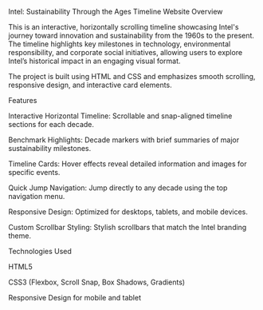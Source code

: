 Intel: Sustainability Through the Ages Timeline Website
Overview

This is an interactive, horizontally scrolling timeline showcasing Intel's journey toward innovation and sustainability from the 1960s to the present. The timeline highlights key milestones in technology, environmental responsibility, and corporate social initiatives, allowing users to explore Intel’s historical impact in an engaging visual format.

The project is built using HTML and CSS and emphasizes smooth scrolling, responsive design, and interactive card elements.

Features

Interactive Horizontal Timeline: Scrollable and snap-aligned timeline sections for each decade.

Benchmark Highlights: Decade markers with brief summaries of major sustainability milestones.

Timeline Cards: Hover effects reveal detailed information and images for specific events.

Quick Jump Navigation: Jump directly to any decade using the top navigation menu.

Responsive Design: Optimized for desktops, tablets, and mobile devices.

Custom Scrollbar Styling: Stylish scrollbars that match the Intel branding theme.

Technologies Used

HTML5

CSS3 (Flexbox, Scroll Snap, Box Shadows, Gradients)

Responsive Design for mobile and tablet
